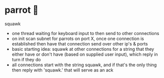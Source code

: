 # parrot 🐣
squawk

- one thread waiting for keyboard input to then send to other connections
- on init scan subnet for parrots on port X, once one connection is established then have that connection send over other ip's & ports
- basic starting idea: squawk at other connections for a string that they either have or don't have (based on supplied user input), which reply in turn if they do
- all connections start with the string squawk, and if that's the only thing then reply with 'squawk.' that will serve as an ack